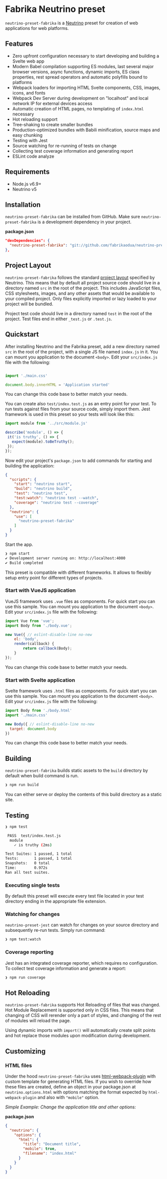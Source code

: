 # Fabrika Neutrino preset

`neutrino-preset-fabrika` is a [Neutrino](https://neutrino.js.org) preset for creation of web applications for web platforms.

## Features

- Zero upfront configuration necessary to start developing and building a Svelte web app
- Modern Babel compilation supporting ES modules, last several major browser versions, async functions, dynamic imports, ES class properties, rest spread operators and automatic polyfills bound to platforms
- Webpack loaders for importing HTML Svelte components, CSS, images, icons, and fonts
- Webpack Dev Server during development on "localhost" and local network IP for external devices access
- Automatic creation of HTML pages, no templating of `index.html` necessary
- Hot reloading support
- Tree-shaking to create smaller bundles
- Production-optimized bundles with Babili minification, source maps and easy chunking
- Testing with Jest
- Source watching for re-running of tests on change
- Collecting test coverage information and generating report
- ESLint code analyze

## Requirements

- Node.js v6.9+
- Neutrino v5

## Installation

`neutrino-preset-fabrika` can be installed from GitHub. Make sure  `neutrino-preset-fabrika` is a development dependency in your project.

**package.json**
```json
"devDependencies": {
  "neutrino-preset-fabrika": "git://github.com/fabrikaodua/neutrino-preset-fabrika"
},
```

## Project Layout

`neutrino-preset-fabrika` follows the standard [project layout](https://neutrino.js.org/project-layout) specified by Neutrino. This means that by default all project source code should live in a directory named `src` in the root of the project. This includes JavaScript files, CSS stylesheets, images, and any other assets that would be available to your compiled project. Only files explicitly imported or lazy loaded to your project will be bundled.

Project test code should live in a directory named `test` in the root of the project. Test files end in either `_test.js` or `.test.js`.

## Quickstart

After installing Neutrino and the Fabrika preset, add a new directory named `src` in the root of the project, with a single JS file named `index.js` in it. You can mount you application to the document `<body>`. Edit your `src/index.js` file with the following:

```js

import './main.css'

document.body.innerHTML = 'Application started'
```

You can change this code base to better match your needs.

You can create also `test/index.test.js` as an entry point for your test. To run tests against files from your source code, simply import them. Jest framework is used in this preset so your tests will look like this:

 ```js
import module from '../src/module.js'

describe('module', () => {
  it('is truthy', () => {
    expect(module).toBeTruthy();
  });
});
```

Now edit your project's `package.json` to add commands for starting and building the application:

```json
{
  "scripts": {
    "start": "neutrino start",
    "build": "neutrino build",
    "test": "neutrino test",
    "test:watch": "neutrino test --watch",
    "coverage": "neutrino test --coverage"
  },
  "neutrino": {
    "use": [
      "neutrino-preset-fabrika"
    ]
  }
}
```

Start the app. 

```bash
❯ npm start
✔ Development server running on: http://localhost:4000
✔ Build completed
```

This preset is compatible with different frameworks. It allows to flexibly setup entry point for different types of projects.

### Start with VueJS application

VueJS framework uses `.vue` files as components. For quick start you can use this sample. You can mount you application to the document `<body>`. Edit your `src/index.js` file with the following:

```js
import Vue from 'vue';
import Body from './body.vue';

new Vue({ // eslint-disable-line no-new
	el: 'body',
	render(callback) {
		return callback(Body);
	}
});

```

You can change this code base to better match your needs.


### Start with Svelte application

Svelte framework uses `.html` files as components. For quick start you can use this sample. You can mount you application to the document `<body>`. Edit your `src/index.js` file with the following:

```js
import Body from './body.html'
import './main.css'

new Body({ // eslint-disable-line no-new
  target: document.body
})
```

You can change this code base to better match your needs.

## Building

`neutrino-preset-fabrika` builds static assets to the `build` directory by default when build command is run.

```bash
❯ npm run build
```

You can either serve or deploy the contents of this build directory as a static site.

## Testing

```bash
❯ npm test

 PASS  test/index.test.js
  module
    ✓ is truthy (2ms)

Test Suites: 1 passed, 1 total
Tests:       1 passed, 1 total
Snapshots:   0 total
Time:        0.972s
Ran all test suites.
```

### Executing single tests

By default this preset will execute every test file located in your test directory ending in the appropriate file
extension.

### Watching for changes

`neutrino-preset-jest` can watch for changes on your source directory and subsequently re-run tests. Simply run command:

```bash
❯ npm test:watch
```

### Coverage reporting

Jest has an integrated coverage reporter, which requires no configuration. To collect test coverage information and
generate a report:

```bash
❯ npm run coverage
```

## Hot Reloading

`neutrino-preset-fabrika` supports Hot Reloading of files that was changed. Hot Module Replacement is supported only in CSS files. This means that changing of CSS will rerender only a part of styles, and changing of the rest of modules will reload the page.

Using dynamic imports with `import()` will automatically create split points and hot replace those modules upon modification during development.

## Customizing

### HTML files

Under the hood `neutrino-preset-fabrika` uses [html-webpack-plugin](https://www.npmjs.com/package/html-webpack-plugin) with custom template for generating HTML files. If you wish to override how these files are created, define an object in your package.json at `neutrino.options.html` with options matching the format expected by `html-webpack-plugin` and also with `"mobile"` option.

*Simple Example: Change the application title and other options:*

**package.json**
```json
{
  "neutrino": {
    "options": {
      "html": {
        "title": "Document title",
        "mobile": true,
        "filename": "index.html"
      }
    }
  }
}
```


